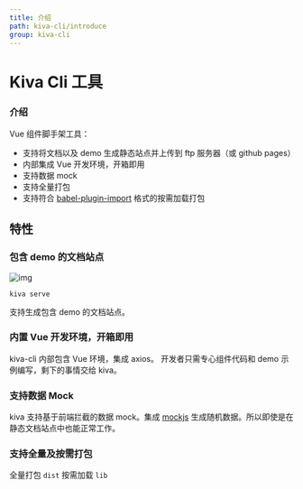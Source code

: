 ```yaml
---
title: 介绍
path: kiva-cli/introduce
group: kiva-cli
---
```


# Kiva Cli 工具

### 介绍

Vue 组件脚手架工具：
- 支持将文档以及 demo 生成静态站点并上传到 ftp 服务器（或 github pages）
- 内部集成 Vue 开发环境，开箱即用
- 支持数据 mock
- 支持全量打包
- 支持符合 [babel-plugin-import](https://github.com/ant-design/babel-plugin-import) 格式的按需加载打包

## 特性

### 包含 demo 的文档站点

![img](https://files.catbox.moe/ak8t25.png)

`kiva serve`

支持生成包含 demo 的文档站点。

### 内置 Vue 开发环境，开箱即用

kiva-cli 内部包含 Vue 环境，集成 axios。
开发者只需专心组件代码和 demo 示例编写，剩下的事情交给 kiva。

### 支持数据 Mock

kiva 支持基于前端拦截的数据 mock。集成 [mockjs](http://mockjs.com/) 生成随机数据。所以即使是在静态文档站点中也能正常工作。

### 支持全量及按需打包

全量打包 `dist`
按需加载 `lib`